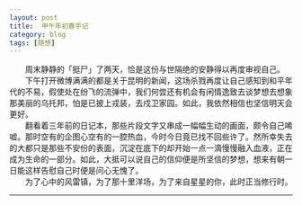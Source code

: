 ```yaml
---
layout: post  
title:  甲午年初春手记  
category: blog  
tags: [随想]  
---
```

&emsp;&emsp;周末静静的「挺尸」了两天，恰是这份与世隔绝的安静得以再度审视自己。  
&emsp;&emsp;下午打开微博满满的都是关于昆明的新闻，这场杀戮再度让自己感知到和平年代的不易，假使处在纷飞的流弹中，我们何尝还有机会有闲情逸致去谈梦想去想象那美丽的乌托邦，怕是已披上戎装，去戍卫家园。如此，我依然相信也坚信明天会更好。  
&emsp;&emsp;翻看着三年前的日记本，那些片段文字又串成一幅幅生动的画面，颇令自己唏嘘。那时空有的企图心空有的一腔热血，今时今日竟已找不回些许了。然所幸失去的大都只是那些不安份的表面，沉淀在底下的却开始一点一滴慢慢融入血液，正在成为生命的一部分。如此，大抵可以说自己的信仰便是所坚信的梦想，想来有朝一日能这样告慰自己时便是问心无愧了。  
&emsp;&emsp;为了心中的风雷镇，为了那十里洋场，为了来自星星的你，此时正当修行时。
- - -
